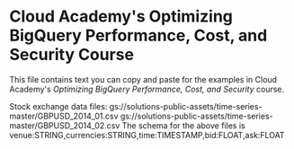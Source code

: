 # Cloud Academy's Optimizing BigQuery Performance, Cost, and Security Course
This file contains text you can copy and paste for the examples in Cloud Academy's _Optimizing BigQuery Performance, Cost, and Security_ course.

Stock exchange data files:
gs://solutions-public-assets/time-series-master/GBPUSD_2014_01.csv
gs://solutions-public-assets/time-series-master/GBPUSD_2014_02.csv
The schema for the above files is  venue:STRING,currencies:STRING,time:TIMESTAMP,bid:FLOAT,ask:FLOAT
